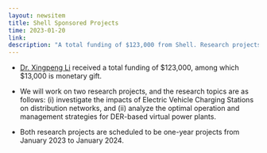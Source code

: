 ```yaml
---
layout: newsitem
title: Shell Sponsored Projects 
time: 2023-01-20
link: 
description: "A total funding of $123,000 from Shell. Research projects are to analyze grid impacts of EV charging stations and develop operational schemes for DER-based virtual power plants."
---
```


* <a href="/people/Xingpeng-Li" class="off">Dr. Xingpeng Li</a> received a total funding of $123,000, among which $13,000 is monetary gift. 

* We will work on two research projects, and the research topics are as follows: (i) investigate the impacts of Electric Vehicle Charging Stations on distribution networks, and (ii) analyze the optimal operation and management strategies for DER-based virtual power plants.

* Both research projects are scheduled to be one-year projects from January 2023 to January 2024. 